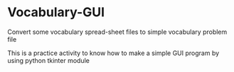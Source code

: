 # Vocabulary-GUI
Convert some vocabulary spread-sheet files to simple vocabulary problem file

This is a practice activity to know how to make a simple GUI program by using python tkinter module
